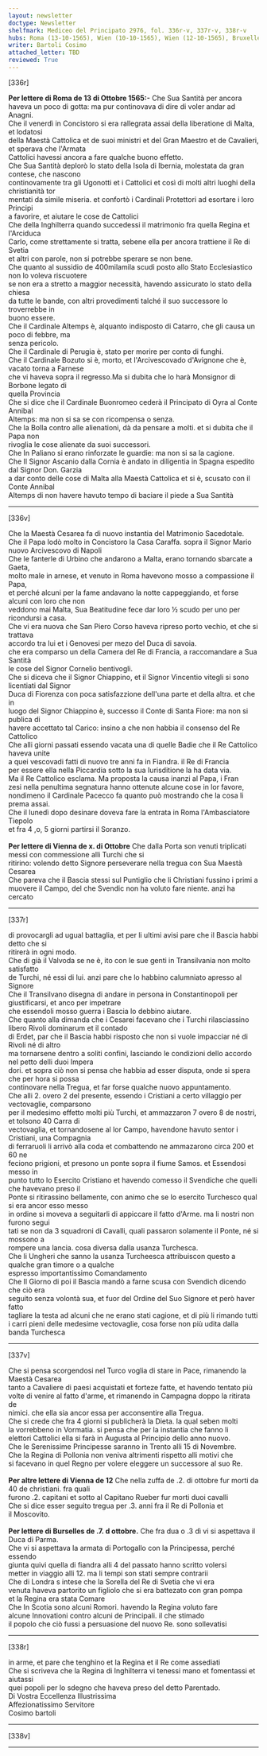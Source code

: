 ```yaml
---
layout: newsletter
doctype: Newsletter
shelfmark: Mediceo del Principato 2976, fol. 336r-v, 337r-v, 338r-v
hubs: Roma (13-10-1565), Wien (10-10-1565), Wien (12-10-1565), Bruxelles (07-10-1565)
writer: Bartoli Cosimo
attached_letter: TBD
reviewed: True
---
```


[336r]  
  
  
<strong>Per lettere di Roma de 13 di Ottobre 1565:-</strong>
Che Sua Santità per ancora haveva un poco di gotta: ma pur continovava di dire di voler andar ad Anagni.  
Che il venerdì in Concistoro si era rallegrata assai della liberatione di Malta, et lodatosi  
della Maestà Cattolica et de suoi ministri et del Gran Maestro et de Cavalieri, et sperava che l'Armata  
Cattolici havessi ancora a fare qualche buono effetto.  
Che Sua Santità deplorò lo stato della Isola di Ibernia, molestata da gran contese, che nascono  
continovamente tra gli Ugonotti et i Cattolici et così di molti altri luoghi della christianità tor  
mentati da simile miseria. et confortò i Cardinali Protettori ad esortare i loro Principi  
a favorire, et aiutare le cose de Cattolici  
Che della Inghilterra quando succedessi il matrimonio fra quella Regina et l'Arciduca  
Carlo, come strettamente si tratta, sebene ella per ancora trattiene il Re di Svetia  
et altri con parole, non si potrebbe sperare se non bene.  
Che quanto al sussidio de 400milamila scudi posto allo Stato Ecclesiastico non lo voleva riscuotere  
se non era a stretto a maggior necessità, havendo assicurato lo stato della chiesa  
da tutte le bande, con altri provedimenti talché il suo successore lo troverrebbe in  
buono essere.  
Che il Cardinale Altemps è, alquanto indisposto di Catarro, che gli causa un poco di febbre, ma  
senza pericolo.  
Che il Cardinale di Perugia è, stato per morire per conto di funghi.  
Che il Cardinale Bozuto si è, morto, et l'Arcivescovado d'Avignone che è, vacato torna a Farnese  
che vi haveva sopra il regresso.Ma si dubita che lo harà Monsignor di Borbone legato di  
quella Provincia  
Che si dice che il Cardinale Buonromeo cederà il Principato di Oyra al Conte Annibal  
Altemps: ma non si sa se con ricompensa o senza.  
Che la Bolla contro alle alienationi, dà da pensare a molti. et si dubita che il Papa non  
rivoglia le cose alienate da suoi successori.  
Che In Paliano si erano rinforzate le guardie: ma non si sa la cagione.  
Che Il Signor Ascanio dalla Cornia è andato in diligentia in Spagna espedito dal Signor Don. Garzia  
a dar conto delle cose di Malta alla Maestà Cattolica et si è, scusato con il Conte Annibal  
Altemps di non havere havuto tempo di baciare il piede a Sua Santità  
  
---  

[336v]  
  
  
Che la Maestà Cesarea fa di nuovo instantia del Matrimonio Sacedotale.  
Che il Papa lodò molto in Concistoro la Casa Caraffa. sopra il Signor Mario nuovo Arcivescovo di Napoli  
Che le fanterle di Urbino che andarono a Malta, erano tornando sbarcate a Gaeta,  
molto male in arnese, et venuto in Roma havevono mosso a compassione il Papa,  
et perché alcuni per la fame andavano la notte cappeggiando, et forse alcuni con loro che non  
veddono mai Malta, Sua Beatitudine fece dar loro ½ scudo per uno per ricondursi a casa.  
Che vi era nuova che San Piero Corso haveva ripreso porto vechio, et che si trattava  
accordo tra lui et i Genovesi per mezo del Duca di savoia.  
che era comparso un della Camera del Re di Francia, a raccomandare a Sua Santità  
le cose del Signor Cornelio bentivogli.  
Che si diceva che il Signor Chiappino, et il Signor Vincentio vitegli si sono licentiati dal Signor  
Duca di Fiorenza con poca satisfazzione dell'una parte et della altra. et che in  
luogo del Signor Chiappino è, successo il Conte di Santa Fiore: ma non si publica di  
havere accettato tal Carico: insino a che non habbia il consenso del Re Cattolico  
Che alli giorni passati essendo vacata una di quelle Badie che il Re Cattolico haveva unite  
a quei vescovadi fatti di nuovo tre anni fa in Fiandra. il Re di Francia  
per essere ella nella Piccardia sotto la sua Iurisditione la ha data via.  
Ma il Re Cattolico esclama. Ma proposta la causa inanzi al Papa, i Fran  
zesi nella penultima segnatura hanno ottenute alcune cose in lor favore,  
nondimeno il Cardinale Pacecco fa quanto può mostrando che la cosa li prema assai.  
Che il lunedì dopo desinare doveva fare la entrata in Roma l'Ambasciatore Tiepolo   
et fra 4 ,o, 5 giorni partirsi il Soranzo.  
<br/><strong>Per lettere di Vienna de x. di Ottobre</strong>
Che dalla Porta son venuti triplicati messi con commessione alli Turchi che si  
ritirino: volendo detto Signore perseverare nella tregua con Sua Maestà Cesarea  
Che pareva che il Bascia stessi sul Puntiglio che li Christiani fussino i primi a  
muovere il Campo, del che Svendic non ha voluto fare niente. anzi ha cercato  
  
---  

[337r]  
  
  
di provocargli ad ugual battaglia, et per li ultimi avisi pare che il Bascia habbi detto che si  
ritirerà in ogni modo.  
Che di già il Valvoda se ne è, ito con le sue genti in Transilvania non molto satisfatto  
de Turchi, né essi di lui. anzi pare che lo habbino calumniato apresso al Signore  
Che il Transilvano disegna di andare in persona in Constantinopoli per giustificarsi, et anco per impetrare  
che essendoli mosso guerra i Bascia lo debbino aiutare.  
Che quanto alla dimanda che i Cesarei facevano che i Turchi rilasciassino libero Rivoli dominarum et il contado  
di Erdet, par che il Bascia habbi risposto che non si vuole impacciar né di Rivoli né di altro  
ma tornarsene dentro a soliti confini, lasciando le condizioni dello accordo nel petto delli duoi Impera  
dori. et sopra ciò non si pensa che habbia ad esser disputa, onde si spera che per hora si possa  
continovare nella Tregua, et far forse qualche nuovo appuntamento.  
Che alli 2. overo 2 del presente, essendo i Cristiani a certo villaggio per vectovaglie, comparsono  
per il medesimo effetto molti più Turchi, et ammazzaron 7 overo 8 de nostri, et tolsono 40 Carra di  
vectovaglia, et tornandosene al lor Campo, havendone havuto sentor i Cristiani, una Compagnia  
di ferraruoli li arrivò alla coda et combattendo ne ammazarono circa 200 et 60 ne  
feciono prigioni, et presono un ponte sopra il fiume Samos. et Essendosi messo in  
punto tutto lo Esercito Cristiano et havendo comesso il Svendiche che quelli che havevano preso il  
Ponte si ritirassino bellamente, con animo che se lo esercito Turchesco qual si era ancor esso messo  
in ordine si moveva a seguitarli di appiccare il fatto d'Arme. ma li nostri non furono segui  
tati se non da 3 squadroni di Cavalli, quali passaron solamente il Ponte, né si mossono a  
rompere una lancia. cosa diversa dalla usanza Turchesca.  
Che li Ungheri che sanno la usanza Turcheesca attribuiscon questo a qualche gran timore o a qualche  
espresso importantissimo Comandamento  
Che Il Giorno di poi il Bascia mandò a farne scusa con Svendich dicendo che ciò era  
seguito senza volontà sua, et fuor del Ordine del Suo Signore et però haver fatto  
tagliare la testa ad alcuni che ne erano stati cagione, et di più li rimando tutti  
i carri pieni delle medesime vectovaglie, cosa forse non più udita dalla banda Turchesca  
  
---  

[337v]  
  
  
Che si pensa scorgendosi nel Turco voglia di stare in Pace, rimanendo la Maestà Cesarea  
tanto a Cavaliere di paesi acquistati et forteze fatte, et havendo tentato più  
volte di venire al fatto d'arme, et rimanendo in Campagna doppo la ritirata de  
nimici. che ella sia ancor essa per acconsentire alla Tregua.  
Che si crede che fra 4 giorni si publicherà la Dieta. la qual seben molti  
la vorrebbeno in Vormatia. si pensa che per la instantia che fanno li  
elettori Cattolici ella si farà in Augusta al Principio dello anno nuovo.  
Che le Serenissime Principesse saranno in Trento alli 15 di Novembre.  
Che la Regina di Pollonia non veniva altrimenti rispetto alli motivi che  
si facevano in quel Regno per volere eleggere un successore al suo Re.  
<br/><strong>Per altre lettere di Vienna de 12</strong>
Che nella zuffa de .2. di ottobre fur morti da 40 de christiani. fra quali  
furono .2. capitani et sotto al Capitano Rueber fur morti duoi cavalli  
Che si dice esser seguito tregua per .3. anni fra il Re di Pollonia et  
il Moscovito.  
<br/><strong>Per lettere di Burselles de .7. d ottobre.</strong>
Che fra dua o .3 dì vi si aspettava il Duca di Parma.  
Che vi si aspettava la armata di Portogallo con la Principessa, perché essendo  
giunta quivi quella di fiandra alli 4 del passato hanno scritto volersi  
metter in viaggio alli 12. ma li tempi son stati sempre contrarii  
Che di Londra s intese che la Sorella del Re di Svetia che vi era  
venuta haveva partorito un figliolo che si era battezato con gran pompa  
et la Regina era stata Comare  
Che In Scotia sono alcuni Romori. havendo la Regina voluto fare  
alcune Innovationi contro alcuni de Principali. il che stimado  
il popolo che ciò fussi a persuasione del nuovo Re. sono sollevatisi  
  
---  

[338r]  
  
  
in arme, et pare che tenghino et la Regina et il Re come assediati  
Che si scriveva che la Regina di Inghilterra vi tenessi mano et fomentassi et aiutassi  
quei popoli per lo sdegno che haveva preso del detto Parentado.  
Di Vostra Eccellenza Illustrissima  
Affezionatissimo Servitore  
Cosimo bartoli  
  
---  

[338v]  
  
  
  
---  

